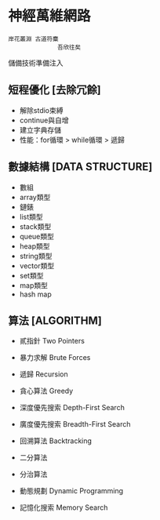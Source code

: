   # 神經萬維網路
    岸花叢淵 古道符麋
                  吾欣往矣

   儲備技術準備注入

## 短程優化 [去除冗餘]
 * 解除stdio束縛
 * continue與自增
 * 建立字典存儲
 * 性能：for循環 > while循環 > 遞歸

## 數據結構 [DATA STRUCTURE]
  *  數組
  *  array類型
  *  鏈錶
  *  list類型
  *  stack類型
  *  queue類型
  *  heap類型
  *  string類型
  *  vector類型
  *  set類型
  *  map類型
  *  hash map

## 算法 [ALGORITHM]

  *  貳指針 Two Pointers

  *  暴力求解 Brute Forces

  *  遞歸 Recursion

  *  貪心算法 Greedy
    
  *  深度優先搜索 Depth-First Search

  *  廣度優先搜索 Breadth-First Search
    
  *  回溯算法 Backtracking

  *  二分算法

  *  分治算法

  *  動態規劃 Dynamic Programming
    
  *  記憶化搜索 Memory Search

